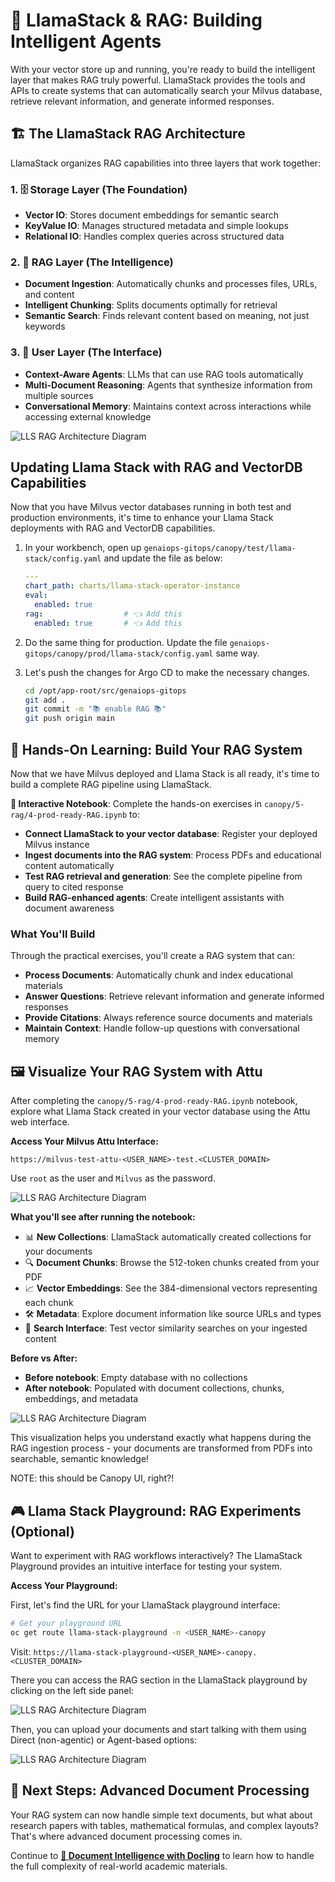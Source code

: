 # 🦙 LlamaStack & RAG: Building Intelligent Agents

With your vector store up and running, you're ready to build the intelligent layer that makes RAG truly powerful. LlamaStack provides the tools and APIs to create systems that can automatically search your Milvus database, retrieve relevant information, and generate informed responses.

## 🏗️ The LlamaStack RAG Architecture

LlamaStack organizes RAG capabilities into three layers that work together:

### 1. 🗄️ Storage Layer (The Foundation)
- **Vector IO**: Stores document embeddings for semantic search
- **KeyValue IO**: Manages structured metadata and simple lookups  
- **Relational IO**: Handles complex queries across structured data

### 2. 🔧 RAG Layer (The Intelligence)
- **Document Ingestion**: Automatically chunks and processes files, URLs, and content
- **Intelligent Chunking**: Splits documents optimally for retrieval
- **Semantic Search**: Finds relevant content based on meaning, not just keywords

### 3. 🤖 User Layer (The Interface)
- **Context-Aware Agents**: LLMs that can use RAG tools automatically
- **Multi-Document Reasoning**: Agents that synthesize information from multiple sources
- **Conversational Memory**: Maintains context across interactions while accessing external knowledge

![LLS RAG Architecture Diagram](images/rag2.png)

## Updating Llama Stack with RAG and VectorDB Capabilities

Now that you have Milvus vector databases running in both test and production environments, it's time to enhance your Llama Stack deployments with RAG and VectorDB capabilities. 

1. In your workbench, open up `genaiops-gitops/canopy/test/llama-stack/config.yaml` and update the file as below:

    ```yaml
    ---
    chart_path: charts/llama-stack-operator-instance
    eval:
      enabled: true
    rag:                  # 👈 Add this 
      enabled: true       # 👈 Add this 
    ```

2. Do the same thing for production. Update the file `genaiops-gitops/canopy/prod/llama-stack/config.yaml` same way.

3. Let's push the changes for Argo CD to make the necessary changes.

    ```bash
    cd /opt/app-root/src/genaiops-gitops
    git add .
    git commit -m "📚 enable RAG 📚"
    git push origin main
    ```

## 🧪 Hands-On Learning: Build Your RAG System

Now that we have Milvus deployed and Llama Stack is all ready, it's time to build a complete RAG pipeline using LlamaStack.

**📓 Interactive Notebook**: Complete the hands-on exercises in `canopy/5-rag/4-prod-ready-RAG.ipynb` to:

- **Connect LlamaStack to your vector database**: Register your deployed Milvus instance
- **Ingest documents into the RAG system**: Process PDFs and educational content automatically
- **Test RAG retrieval and generation**: See the complete pipeline from query to cited response
- **Build RAG-enhanced agents**: Create intelligent assistants with document awareness

### What You'll Build

Through the practical exercises, you'll create a RAG system that can:

- **Process Documents**: Automatically chunk and index educational materials
- **Answer Questions**: Retrieve relevant information and generate informed responses  
- **Provide Citations**: Always reference source documents and materials
- **Maintain Context**: Handle follow-up questions with conversational memory

## 🖼️ Visualize Your RAG System with Attu

After completing the `canopy/5-rag/4-prod-ready-RAG.ipynb` notebook, explore what Llama Stack created in your vector database using the Attu web interface.

**Access Your Milvus Attu Interface:**
```
https://milvus-test-attu-<USER_NAME>-test.<CLUSTER_DOMAIN>
```

Use `root` as the user and `Milvus` as the password.

![LLS RAG Architecture Diagram](images/rag7.png ':size=60%')

**What you'll see after running the notebook:**
- 📊 **New Collections**: LlamaStack automatically created collections for your documents
- 🔍 **Document Chunks**: Browse the 512-token chunks created from your PDF
- 📈 **Vector Embeddings**: See the 384-dimensional vectors representing each chunk
- 🛠️ **Metadata**: Explore document information like source URLs and types
- 🔎 **Search Interface**: Test vector similarity searches on your ingested content

**Before vs After:**
- **Before notebook**: Empty database with no collections
- **After notebook**: Populated with document collections, chunks, embeddings, and metadata

![LLS RAG Architecture Diagram](images/rag8.png)

This visualization helps you understand exactly what happens during the RAG ingestion process - your documents are transformed from PDFs into searchable, semantic knowledge!


NOTE: this should be Canopy UI, right?!
## 🎮 Llama Stack Playground: RAG Experiments (Optional)

Want to experiment with RAG workflows interactively? The LlamaStack Playground provides an intuitive interface for testing your system.

**Access Your Playground:**

First, let's find the URL for your LlamaStack playground interface:

```bash
# Get your playground URL
oc get route llama-stack-playground -n <USER_NAME>-canopy
```

Visit: `https://llama-stack-playground-<USER_NAME>-canopy.<CLUSTER_DOMAIN>`

There you can access the RAG section in the LlamaStack playground by clicking on the left side panel:

![LLS RAG Architecture Diagram](images/rag12.png ':size=30%')

Then, you can upload your documents and start talking with them using Direct (non-agentic) or Agent-based options:

![LLS RAG Architecture Diagram](images/rag13.png ':size=30%')

## 🎯 Next Steps: Advanced Document Processing

Your RAG system can now handle simple text documents, but what about research papers with tables, mathematical formulas, and complex layouts? That's where advanced document processing comes in.

Continue to **[🐣 Document Intelligence with Docling](4-docling.md)** to learn how to handle the full complexity of real-world academic materials.